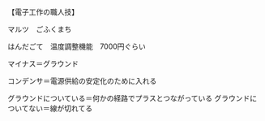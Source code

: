 【電子工作の職人技】

マルツ　ごふくまち

はんだごて　温度調整機能　7000円ぐらい

マイナス＝グラウンド

コンデンサ＝電源供給の安定化のために入れる

グラウンドについている＝何かの経路でプラスとつながっている
グラウンドについてない＝線が切れてる

